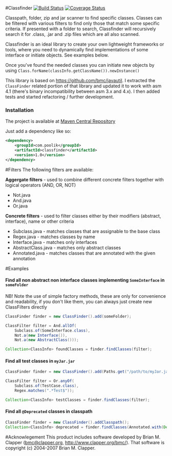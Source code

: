 #Classfinder
[![Build Status](https://travis-ci.org/poolik/classfinder.png?branch=master)](https://travis-ci.org/poolik/classfinder)
[![Coverage Status](https://coveralls.io/repos/poolik/classfinder/badge.png?branch=master)](https://coveralls.io/r/poolik/classfinder?branch=master)

Classpath, folder, zip and jar scanner to find specific classes. Classes can be filtered with various
filters to find only those that match some specific criteria. If presented with a folder to search, Classfinder
will recursively search it for .class, .jar and .zip files which are all also scanned.

Classfinder is an ideal library to create your own lightweight frameworks or tools, where you need to
dynamically find implementations of some interface or initiate objects. See examples below.

Once you've found the needed classes you can initiate new objects by
using ```Class.forName(classInfo.getClassName()).newInstance()```

This library is based on https://github.com/bmc/javautil.
I extracted the ```ClassFinder``` related portion of that library and updated
it to work with asm 4.1 (there's binary incompatibility between asm 3.x and 4.x).
I then added tests and started refactoring / further development.

### Installation

The project is available at [Maven Central Repository](http://search.maven.org/#browse%7C-1161128204)

Just add a dependency like so:

```xml
<dependency>
    <groupId>com.poolik</groupId>
    <artifactId>classfinder</artifactId>
    <version>1.0</version>
</dependency>
```

#Filters
The following filters are available:

**Aggergate filters** - used to combine different concrete filters together with logical operators (AND, OR, NOT)
* Not.java
* And.java
* Or.java

**Concrete filters** - used to filter classes either by their modifiers (abstract, interface), name or other criteria
* Subclass.java - matches classes that are assignable to the base class
* Regex.java - matches classes by name
* Interface.java - matches only interfaces
* AbstractClass.java - matches only abstract classes
* Annotated.java - matches classes that are annotated with the given annotation

#Examples
#### Find all non abstract non interface classes implementing ```SomeInterface``` in ```someFolder```

NB! Note the use of simple factory methods, these are only for convenience and readability,
if you don't like them, you can always just create new ClassFilters directly

```java
ClassFinder finder = new ClassFinder().add(someFolder);

ClassFilter filter = And.allOf(
    Subclass.of(SomeInterface.class),
    Not.a(new Interface()),
    Not.a(new AbstractClass()));

Collection<ClassInfo> foundClasses = finder.findClasses(filter);
```

#### Find all test classes in ```myJar.jar```

```java
ClassFinder finder = new ClassFinder().add(Paths.get("/path/to/myJar.jar").toFile());

ClassFilter filter = Or.anyOf(
    Subclass.of(TestCase.class),
    Regex.matches(".*Test$"));

Collection<ClassInfo> testClasses = finder.findClasses(filter);
```

#### Find all ```@Deprecated``` classes in classpath

```java
ClassFinder finder = new ClassFinder().addClasspath();
Collection<ClassInfo> deprecated = finder.findClasses(Annotated.with(Deprecated.class));
```

#Acknowlegement
This product includes software developed by Brian M. Clapper
(bmc@clapper.org, http://www.clapper.org/bmc/). That software is
copyright (c) 2004-2007 Brian M. Clapper.